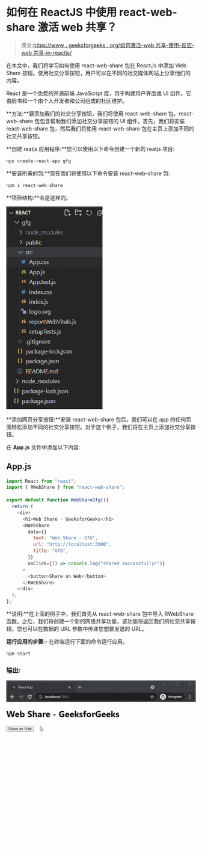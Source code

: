 # 如何在 ReactJS 中使用 react-web-share 激活 web 共享？

> 原文:[https://www . geeksforgeeks . org/如何激活-web 共享-使用-反应-web 共享-in-reactjs/](https://www.geeksforgeeks.org/how-to-activate-web-share-using-react-web-share-in-reactjs/)

在本文中，我们将学习如何使用 react-web-share 包在 ReactJs 中添加 Web Share 按钮。使用社交分享按钮，用户可以在不同的社交媒体网站上分享他们的内容。

React 是一个免费的开源前端 JavaScript 库，用于构建用户界面或 UI 组件。它由脸书和一个由个人开发者和公司组成的社区维护。

**方法:**要添加我们的社交分享按钮，我们将使用 react-web-share 包。react-web-share 包包含帮助我们添加社交分享按钮的 UI 组件。首先，我们将安装 react-web-share 包，然后我们将使用 react-web-share 包在主页上添加不同的社交共享按钮。

**创建 reatjs 应用程序:**您可以使用以下命令创建一个新的 reatjs 项目:

```jsx
npx create-react-app gfg  
```

**安装所需的包:**现在我们将使用以下命令安装 react-web-share 包:

```jsx
npm i react-web-share
```

**项目结构:**会是这样的。

![](img/119fc822f2ab930c763dd04057c3dcfa.png)

**添加网页分享按钮:**安装 react-web-share 包后，我们可以在 app 的任何页面轻松添加不同的社交分享按钮。对于这个例子，我们将在主页上添加社交分享按钮。

在 **App.js** 文件中添加以下内容:

## App.js

```jsx
import React from "react";
import { RWebShare } from "react-web-share";

export default function WebShareGfg(){
  return (
    <div>
      <h1>Web Share - GeeksforGeeks</h1>
      <RWebShare
        data={{
          text: "Web Share - GfG",
          url: "http://localhost:3000",
          title: "GfG",
        }}
        onClick={() => console.log("shared successfully!")}
      >
        <button>Share on Web</button>
      </RWebShare>
    </div>
  );
};
```

**说明:**在上面的例子中，我们首先从 react-web-share 包中导入 RWebShare 函数。之后，我们将创建一个新的网络共享功能，该功能将返回我们的社交共享按钮。您也可以在数据的 URL 参数中传递您想要发送的 URL。

**运行应用的步骤:-** 在终端运行下面的命令运行应用。

```jsx
npm start
```

### 输出:

![](img/02f0071452fb9a95ff7c0fafdb2060fa.png)